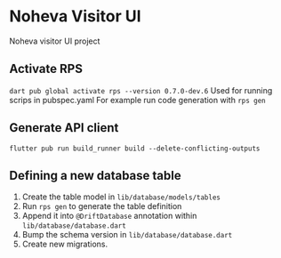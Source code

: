 # Noheva Visitor UI

Noheva visitor UI project


## Activate RPS

`dart pub global activate rps --version 0.7.0-dev.6`
Used for running scrips in pubspec.yaml
For example run code generation with
`rps gen`

## Generate API client
`flutter pub run build_runner build --delete-conflicting-outputs`

## Defining a new database table
  1. Create the table model in `lib/database/models/tables`
  2. Run `rps gen` to generate the table definition
  3. Append it into `@DriftDatabase` annotation within `lib/database/database.dart`
  4. Bump the schema version in `lib/database/database.dart`
  5. Create new migrations.
